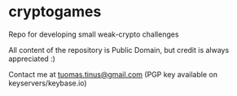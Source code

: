 # cryptogames
Repo for developing small weak-crypto challenges

All content of the repository is Public Domain, but credit is always appreciated :)

Contact me at tuomas.tinus@gmail.com (PGP key available on keyservers/keybase.io)